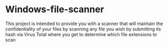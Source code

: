 # Windows-file-scanner
This project is intended to provide you with a scanner that will maintain the confidentiality of your files by scanning any file you wish by submitting its hash via Virus Total where you get to determine which file extensions to scan

